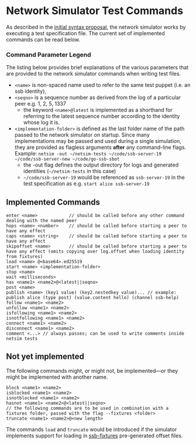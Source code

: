 # Network Simulator Test Commands
As described in the [initial syntax proposal](./domain-specific-language.md), the network
simulator works by executing a test specification file. The current set of implemented commands
can be read below.

### Command Parameter Legend
The listing below provides brief explanations of the various parameters that are provided to
the network simulator commands when writing test files.

* `<name>` is non-spaced name used to refer to the same test puppet (i.e. an ssb identity),
* `<seqno>` is a sequence number as derived from the log of a particular peer e.g. 1, 2, 5, 1337
    * the keyword `<name>@latest` is implemented as a shorthand for referring to the latest
      sequence number according to the identity whose log it is.
* `<implementation-folder>` is defined as the last folder name of the path passed to the
  network simulator on startup. Since many implementations may be passed and used during a
  single simulation, they are provided as flagless arguments **after** any command-line flags.
  Example: `netsim -out ~/netsim-tests ~/code/ssb-server-19 ~/code/ssb-server-new ~/code/go-ssb-sbot`
    * the -out flag defines the output directory for logs and generated identities (`~/netsim-tests` in this case)
    * `~/code/ssb-server-19` would be referenced as `ssb-server-19` in the test specification
      as e.g. `start alice ssb-server-19`

## Implemented Commands
```
enter <name>            // should be called before any other command dealing with the named peer
hops <name> <number>    // should be called before starting a peer to have any effect
caps <name> <string>    // should be called before starting a peer to have any effect
skipoffset <name>       // should be called before starting a peer to have any effect (omits copying over log.offset when loading identity from fixtures)
load <name> @<base64>.ed25519
start <name> <implementation-folder>
stop <name>
wait <milliseconds>
has <name1> <name2>@<latest||seqno>
post <name>
publish <name> (key1 value) (key2.nestedkey value)... // example: publish alice (type post) (value.content hello) (channel ssb-help)
follow <name1> <name2>
unfollow <name1> <name2>
isfollowing <name1> <name2>
isnotfollowing <name1> <name2>
connect <name1> <name2>
disconnect <name1> <name2>
comment <...> // always passes; can be used to write comments inside netsim tests
```

## Not yet implemented
The following commands might, or might not, be implemented—or they might be implemented with another name.

```
block <name1> <name2>
isblocked <name1> <name2>
isnotblocked <name1> <name2>
hasnot <name1> <name2>@<latest||seqno>
// the following commands are to be used in combination with a fixtures folder, passed with the flag --fixtures <folder>
truncate <name1> <name2>@<new length>
```

The commands `load` and `truncate` would be introduced if the simulator implements
support for loading in [ssb-fixtures](https://github.com/ssb-ngi-pointer/ssb-fixtures) pre-generated offset files.
